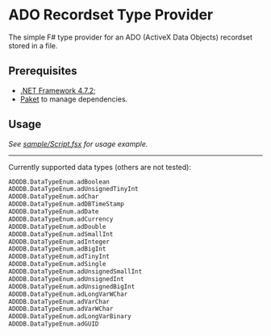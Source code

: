 # ADO Recordset Type Provider

The simple F# type provider for an ADO (ActiveX Data Objects) recordset stored in a file.

## Prerequisites

- [.NET Framework 4.7.2](https://dotnet.microsoft.com/download/visual-studio-sdks);
- [Paket](https://fsprojects.github.io/Paket/) to manage dependencies.

## Usage

*See [sample/Script.fsx](https://github.com/HenryKovalevsky/FSharp.ADODB.RecordsetProvider/blob/master/sample/Script.fsx) for usage example.*

_______________________________________________________

Currently supported data types (others are not tested):

```ocaml
ADODB.DataTypeEnum.adBoolean         
ADODB.DataTypeEnum.adUnsignedTinyInt 
ADODB.DataTypeEnum.adChar            
ADODB.DataTypeEnum.adDBTimeStamp     
ADODB.DataTypeEnum.adDate            
ADODB.DataTypeEnum.adCurrency        
ADODB.DataTypeEnum.adDouble          
ADODB.DataTypeEnum.adSmallInt        
ADODB.DataTypeEnum.adInteger         
ADODB.DataTypeEnum.adBigInt          
ADODB.DataTypeEnum.adTinyInt         
ADODB.DataTypeEnum.adSingle          
ADODB.DataTypeEnum.adUnsignedSmallInt
ADODB.DataTypeEnum.adUnsignedInt     
ADODB.DataTypeEnum.adUnsignedBigInt  
ADODB.DataTypeEnum.adLongVarWChar    
ADODB.DataTypeEnum.adVarChar         
ADODB.DataTypeEnum.adVarWChar        
ADODB.DataTypeEnum.adLongVarBinary   
ADODB.DataTypeEnum.adGUID            
```